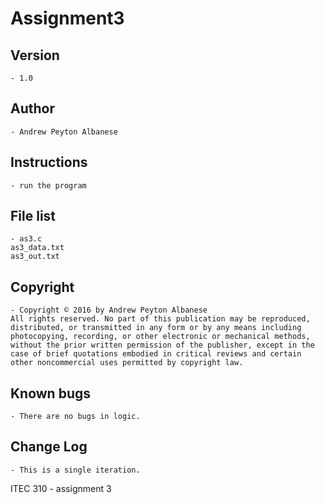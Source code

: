 # Assignment3

## Version 
	- 1.0
## Author 
	- Andrew Peyton Albanese
## Instructions 
	- run the program
## File list 
	- as3.c
    as3_data.txt
    as3_out.txt
## Copyright 
	- Copyright © 2016 by Andrew Peyton Albanese
	All rights reserved. No part of this publication may be reproduced, distributed, or transmitted in any form or by any means including photocopying, recording, or other electronic or mechanical methods, without the prior written permission of the publisher, except in the case of brief quotations embodied in critical reviews and certain other noncommercial uses permitted by copyright law.
## Known bugs
	- There are no bugs in logic.
## Change Log 
	- This is a single iteration.

ITEC 310 - assignment 3
